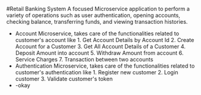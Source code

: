#Retail Banking System
A focused Microservice application to perform a variety of operations such as user authentication, opening accounts, checking balance, transferring funds, and viewing transaction histories.
- Account Microservice, takes care of the functionalities related to customer's account like 1. Get Account Details by Account Id 2. Create Account for a Customer 3. Get All Account Details of a Customer 4. Deposit Amount into account 5. Withdraw Amount from account 6. Service Charges 7. Transaction between two accounts
- Authentication Microservice, takes care of the functionalities related to customer's authentication like 1. Register new customer 2. Login customer 3. Validate customer's token
- -okay
